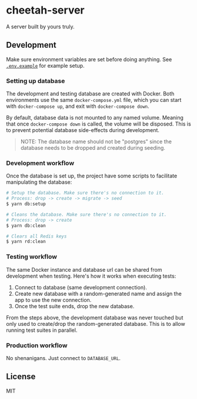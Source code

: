 # cheetah-server

A server built by yours truly.

## Development

Make sure environment variables are set before doing anything. See [`.env.example`](./.env.example) for example setup.

### Setting up database

The development and testing database are created with Docker. Both environments use the same `docker-compose.yml` file, which you can start with `docker-compose up`, and exit with `docker-compose down`.

By default, database data is not mounted to any named volume. Meaning that once `docker-compose down` is called, the volume will be disposed. This is to prevent potential database side-effects during development.

> NOTE: The database name should not be "postgres" since the database needs to be dropped and created during seeding.

### Development workflow

Once the database is set up, the project have some scripts to facilitate manipulating the database:

```bash
# Setup the database. Make sure there's no connection to it.
# Process: drop -> create -> migrate -> seed
$ yarn db:setup

# Cleans the database. Make sure there's no connection to it.
# Process: drop -> create
$ yarn db:clean

# Clears all Redis keys
$ yarn rd:clean
```

### Testing workflow

The same Docker instance and database url can be shared from development when testing. Here's how it works when executing tests:

1. Connect to database (same development connection).
2. Create new database with a random-generated name and assign the app to use the new connection.
3. Once the test suite ends, drop the new database.

From the steps above, the development database was never touched but only used to create/drop the random-generated database. This is to allow running test suites in parallel.

### Production workflow

No shenanigans. Just connect to `DATABASE_URL`.

## License

MIT
